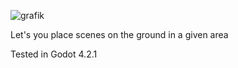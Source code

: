 ![grafik](https://github.com/geralwo/ForestAreaAddon/assets/89428719/c6f0936b-b46b-49a3-8a8f-f910d18c801c)



Let's you place scenes on the ground in a given area

Tested in Godot 4.2.1
